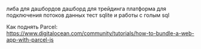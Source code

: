 либа для дашбордов
дашборд для трейдинга
платформа для подключения потоков данных
тест sqlite и работы с голым sql



Как поднять Parcel:
https://www.digitalocean.com/community/tutorials/how-to-bundle-a-web-app-with-parcel-js